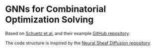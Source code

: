 # GNNs for Combinatorial Optimization Solving

Based on [Schuetz et al.](https://www.nature.com/articles/s42256-022-00468-6) and their example [GitHub repository](https://github.com/amazon-science/co-with-gnns-example).

The code structure is inspired by the [Neural Sheaf Diffusion repository](https://github.com/twitter-research/neural-sheaf-diffusion).
